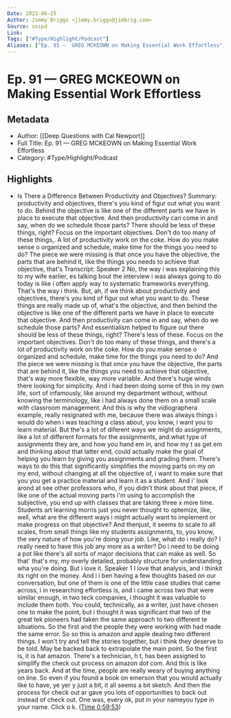 ```yaml
---
Date: 2022-06-25
Author: Jimmy Briggs <jimmy.briggs@jimbrig.com>
Source: snipd
Link: 
Tags: ["#Type/Highlight/Podcast"]
Aliases: ["Ep. 91 —  GREG MCKEOWN on Making Essential Work Effortless", "Ep. 91 —  GREG MCKEOWN on Making Essential Work Effortless"]
---
```

# Ep. 91 —  GREG MCKEOWN on Making Essential Work Effortless

## Metadata
- Author: [[Deep Questions with Cal Newport]]
- Full Title: Ep. 91 —  GREG MCKEOWN on Making Essential Work Effortless
- Category: #Type/Highlight/Podcast

## Highlights
- Is There a Difference Between Productivity and Objectives?
  Summary:
  productivity and objectives, there's you kind of figur out what you want to do. Behind the objective is like one of the different parts we have in place to execute that objective. And then productivity can come in and say, when do we schedule those parts? There should be less of these things, right? Focus on the important objectives. Don't do too many of these things,. A lot of productivity work on the coke. How do you make sense o organized and schedule, make time for the things you need to do? The piece we were missing is that once you have the objective, the parts that are behind it, like the things you needs to achieve that objective, that's
  Transcript:
  Speaker 2
  No, the way i was explaining this to my wife earlier, es talking bout the interview i was always going to do today is like i often apply way to systematic frameworks everything. That's the way i think. But, ah, if we think about productivity and objectives, there's you kind of figur out what you want to do. These things are really made up of, what's the objective, and then behind the objective is like one of the different parts we have in place to execute that objective. And then productivity can come in and say, when do we schedule those parts? And essentialism helped to figure out there should be less of these things, right? There's less of these. Focus on the important objectives. Don't do too many of these things, and there's a lot of productivity work on the coke. How do you make sense o organized and schedule, make time for the things you need to do? And the piece we were missing is that once you have the objective, the parts that are behind it, like the things you need to achieve that objective, that's way more flexible, way more variable. And there's huge winds there looking for simplicity. And i had been doing some of this in my own life, sort of infamously, like around my department without, without knowing the terminology, like i had always done them on a small scale with classroom management. And this is why the vidiographera example, really resignated with me, because there was always things i would do when i was teaching a class about, you know, i want you to learn material. But the's a lot of diferent ways we might do assignments, like a lot of different formats for the assignments, and what type of assignments they are, and how you hand em in, and how my t as get em and thinking about that latter end, could actually make the goal of helping you learn by giving you assignments and grading them. There's ways to do this that significantly simplifies the moving parts on my on my end, without changing at all the objective of, i want to make sure that you you get a practice material and learn it as a student. And i' look arond at see other professors who, if you didn't think about that piece, if like one of the actual moving parts i'm using to accomplish the subjective, you end up with classes that are taking three x more time. Students art learning morris just you never thought to optemize, like, well, what are the different ways i might actually want to implement or make progress on that objective? And thenjust, it seems to scale to all scales, from small things like my students assignments, to, you know, the very nature of how you're doing your job. Like, what do i really do? I really need to have this job any more as a writer? Do i need to be doing a pot like there's all sorts of major decisions that can make as well. So that' that's my, my overly detailed, probably structure for understanding wha you're doing. But i love it.
  Speaker 1
  I love that analysis, and i thinkit its right on the money. And i i ben having a few thoughts based on our conversation, but one of them is one of the little case studies that came across, i in researching effortless is, and i came across two that were similar enough, in two teck companies, i thought it was valuable to include them both. You could, technically, as a writer, just have chosen one to make the point, but i thought it was significant that two of the great tek pioneers had taken the same approach to two different te situations. So the first and the people they were working with had made the same error. So so this is amazon and apple dealing two different things. I won't try and tell the stories together, but i think they deserve to be told. May be backed back to extrapolate the main point. So the first is, it is hat amazon. There's a technician, h t, has been assigned to simplify the check out process on amazon dot com. And this is like years back. And at the time, people are really weary of buying anything on line. So even if you found a book on emerson that you would actually like to have, ye yer y just a bit, it all seems a bit sketch. And then the process for check out ar gave you lots of opportunities to back out instead of check out. One was, every ok, put in your nameyou type in your name. Click o k. ([Time 0:59:53](https://share.snipd.com/snip/27cb4570-21e1-4bc4-9852-5f1eef3cf153))
